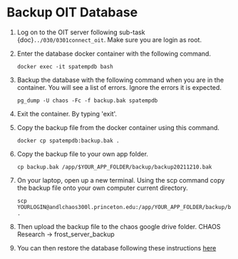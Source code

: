 # Backup OIT Database
1. Log on to the OIT server following sub-task {doc}`../030/0301connect_oit`. Make sure you are login as root.
2. Enter the database docker container with the following command.
    ```
    docker exec -it spatempdb bash
    ```
3. Backup the database with the following command when you are in the container. You will see a list of errors. Ignore the errors it is expected.
    ```
    pg_dump -U chaos -Fc -f backup.bak spatempdb
    ```
4. Exit the container. By typing 'exit'.

5. Copy the backup file from the docker container using this command.
    ```
    docker cp spatempdb:backup.bak .
    ```
6. Copy the backup file to your own app folder.
    ```
    cp backup.bak /app/$YOUR_APP_FOLDER/backup/backup20211210.bak
    ```
7. On your laptop, open up a new terminal. Using the scp command copy the backup file onto your own computer current directory.
    ```
    scp YOURLOGIN@andlchaos300l.princeton.edu:/app/YOUR_APP_FOLDER/backup/backupYYYYMMDD.bak .
    ```

8.  Then upload the backup file to the chaos google drive folder. CHAOS Research -> frost_server_backup

9. You can then restore the database following these instructions <a href="https://chenkianwee.github.io/masa3db/docs/040/0411maintain.html" target="_blank">here</a>
